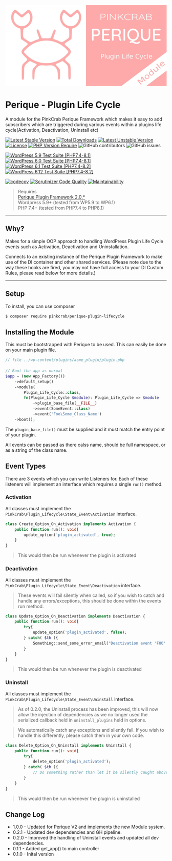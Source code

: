 ![logo](.github/assets/Plugin-Lifecyle.jpg "Pink Crab")

# Perique - Plugin Life Cycle 

A module for the PinkCrab Perique Framework which makes it easy to add subscribers which are triggered during various events within a plugins life cycle(Activation, Deactivation, Uninstall etc)

[![Latest Stable Version](http://poser.pugx.org/pinkcrab/perique-plugin-lifecycle/v)](https://packagist.org/packages/pinkcrab/perique-plugin-lifecycle) [![Total Downloads](http://poser.pugx.org/pinkcrab/perique-plugin-lifecycle/downloads)](https://packagist.org/packages/pinkcrab/perique-plugin-lifecycle) [![Latest Unstable Version](http://poser.pugx.org/pinkcrab/perique-plugin-lifecycle/v/unstable)](https://packagist.org/packages/pinkcrab/perique-plugin-lifecycle) [![License](http://poser.pugx.org/pinkcrab/perique-plugin-lifecycle/license)](https://packagist.org/packages/pinkcrab/perique-plugin-lifecycle) [![PHP Version Require](http://poser.pugx.org/pinkcrab/perique-plugin-lifecycle/require/php)](https://packagist.org/packages/pinkcrab/perique-plugin-lifecycle)
![GitHub contributors](https://img.shields.io/github/contributors/Pink-Crab/Perique_Plugin_Life_Cycle?label=Contributors)
![GitHub issues](https://img.shields.io/github/issues-raw/Pink-Crab/Perique_Plugin_Life_Cycle)

[![WordPress 5.9 Test Suite [PHP7.4-8.1]](https://github.com/Pink-Crab/Perique_Plugin_Life_Cycle/actions/workflows/WP_5_9.yaml/badge.svg)](https://github.com/Pink-Crab/Perique_Plugin_Life_Cycle/actions/workflows/WP_5_9.yaml)
[![WordPress 6.0 Test Suite [PHP7.4-8.1]](https://github.com/Pink-Crab/Perique_Plugin_Life_Cycle/actions/workflows/WP_6_0.yaml/badge.svg)](https://github.com/Pink-Crab/Perique_Plugin_Life_Cycle/actions/workflows/WP_6_0.yaml)
[![WordPress 6.1 Test Suite [PHP7.4-8.2]](https://github.com/Pink-Crab/Perique_Plugin_Life_Cycle/actions/workflows/WP_6_1.yaml/badge.svg)](https://github.com/Pink-Crab/Perique_Plugin_Life_Cycle/actions/workflows/WP_6_1.yaml)
[![WordPress 6.12 Test Suite [PHP7.4-8.2]](https://github.com/Pink-Crab/Perique_Plugin_Life_Cycle/actions/workflows/WP_6_2.yaml/badge.svg)](https://github.com/Pink-Crab/Perique_Plugin_Life_Cycle/actions/workflows/WP_6_2.yaml)

[![codecov](https://codecov.io/gh/Pink-Crab/Perique_Plugin_Life_Cycle/branch/master/graph/badge.svg?token=Xucv38xrsa)](https://codecov.io/gh/Pink-Crab/Perique_Plugin_Life_Cycle)
[![Scrutinizer Code Quality](https://scrutinizer-ci.com/g/Pink-Crab/Perique_Plugin_Life_Cycle/badges/quality-score.png?b=master)](https://scrutinizer-ci.com/g/Pink-Crab/Perique_Plugin_Life_Cycle/?branch=master)
[![Maintainability](https://api.codeclimate.com/v1/badges/27aa086ac22f0996516a/maintainability)](https://codeclimate.com/github/Pink-Crab/Perique_Plugin_Life_Cycle/maintainability)


> Requires  
> [Perique Plugin Framework 2.0.*](https://perique.info)  
> Wordpress 5.9+ (tested from WP5.9 to WP6.1)  
> PHP 7.4+ (tested from PHP7.4 to PHP8.1)  

****

## Why? ##

Makes for a simple OOP approach to handling WordPress Plugin Life Cycle events such as Activation, Deactivation and Uninstallation.

Connects to an existing instance of the Perique Plugin Framework to make use of the DI container and other shared services. (Please note due to the way these hooks are fired, you may not have full access to your DI Custom Rules, please read below for more details.)

****

## Setup ##

To install, you can use composer
```bash
$ composer require pinkcrab/perique-plugin-lifecycle
```

## Installing the Module

This must be bootstrapped with Perique to be used. This can easily be done on your main plugin file.

```php
// file ../wp-content/plugins/acme_plugin/plugin.php

// Boot the app as normal
$app = (new App_Factory())
    ->default_setup()
    ->module(
        Plugin_Life_Cycle::class, 
        fn(Plugin_Life_Cycle $module): Plugin_Life_Cycle => $module
            ->plugin_base_file(__FILE__)
            ->event(SomeEvent::class)
            ->event('Foo\Some_Class_Name')
    ->boot();
```

The `plugin_base_file()` must be supplied and it must match the entry point of your plugin.

All events can be passed as there calss name, should be full namespace, or as a string of the class name.

## Event Types ##

There are 3 events which you can write Listeners for. Each of these listeners will implement an interface which requires a single `run()` method.

### Activation

All classes must implement the `PinkCrab\Plugin_Lifecycle\State_Event\Activation` interface.

```php
class Create_Option_On_Activation implements Activation {
    public function run(): void{
        update_option('plugin_activated', true);
    }
}
```
> This would then be run whenever the plugin is activated

### Deactivation

All classes must implement the `PinkCrab\Plugin_Lifecycle\State_Event\Deactivation` interface.

> These events will fail silently when called, so if you wish to catch and handle any errors/exceptions, this should be done within the events run method.

```php
class Update_Option_On_Deactivation implements Deactivation {
    public function run(): void{
        try{
            update_option('plugin_activated', false);
        } catch( $th ){
            Something::send_some_error_email("Deactivation event 'FOO' threw exception during run()", $th->getMessage());
        }
    }
}
```
> This would then be run whenever the plugin is deactivated

### Uninstall

All classes must implement the `PinkCrab\Plugin_Lifecycle\State_Event\Uninstall` interface.

> As of 0.2.0, the Uninstall process has been improved, this will now allow the injection of dependencies as we no longer used the serialized callback held in `uninstall_plugins` held in options. 

> We automatically catch any exceptions and silently fail. If you wish to handle this differently, please catch them in your own code.


```php
class Delete_Option_On_Uninstall implements Uninstall {
    public function run(): void{
        try{
            delete_option('plugin_activated');
        } catch( $th ){
            // Do something rather than let it be silently caught above!
        }
    }
}
```
> This would then be run whenever the plugin is uninstalled

## Change Log ##
* 1.0.0 - Updated for Perique V2 and implements the new Module system.
* 0.2.1 - Updated dev dependencies and GH pipeline.
* 0.2.0 - Improved the handling of Uninstall events and updated all dev dependencies.
* 0.1.1 - Added get_app() to main controller
* 0.1.0 - Inital version
